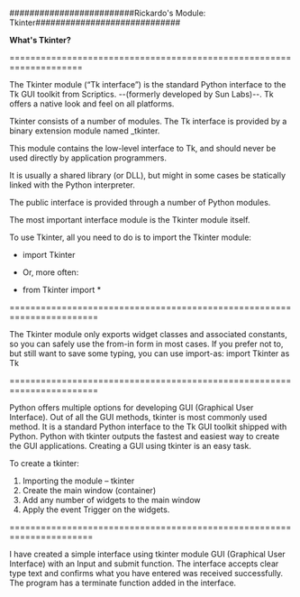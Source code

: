 #########################Rickardo's Module: Tkinter#############################

**What's Tkinter?**

====================================================================

The Tkinter module (“Tk interface”) is the standard Python interface to the Tk GUI toolkit from Scriptics.
--(formerly developed by Sun Labs)--. Tk offers a native look and feel on all platforms.

Tkinter consists of a number of modules. The Tk interface is provided by a binary extension module named _tkinter.

This module contains the low-level interface to Tk, and should never be used directly by application programmers.

It is usually a shared library (or DLL), but might in some cases be statically linked with the Python interpreter.

The public interface is provided through a number of Python modules.

The most important interface module is the Tkinter module itself.

To use Tkinter, all you need to do is to import the Tkinter module:

* import Tkinter

* Or, more often:

* from Tkinter import *

=======================================================================

The Tkinter module only exports widget classes and associated constants, so you can safely use the from-in form in most cases.
If you prefer not to, but still want to save some typing, you can use import-as:
import Tkinter as Tk

=======================================================================

Python offers multiple options for developing GUI (Graphical User Interface).
Out of all the GUI methods, tkinter is most commonly used method.
It is a standard Python interface to the Tk GUI toolkit shipped with Python.
Python with tkinter outputs the fastest and easiest way to create the GUI applications.
Creating a GUI using tkinter is an easy task.

To create a tkinter:
1. Importing the module – tkinter
2. Create the main window (container)
3. Add any number of widgets to the main window
4. Apply the event Trigger on the widgets.

======================================================================

I have created a simple interface using tkinter module GUI (Graphical User Interface) with an Input and submit function.
The interface accepts clear type text and confirms what you have entered was received successfully.
The program has a terminate function added in the interface.
